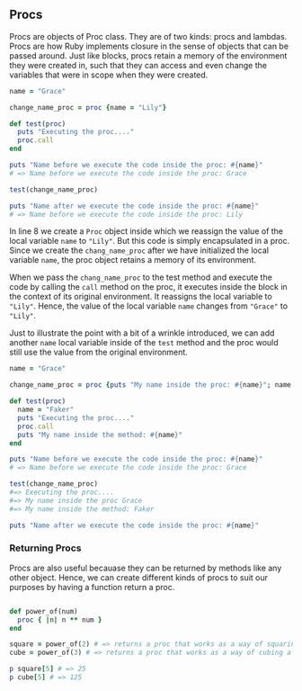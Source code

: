 ## Procs

Procs are objects of Proc class. They are of two kinds: procs and lambdas. Procs are how Ruby implements closure in the sense of objects that can be passed around. Just like blocks, procs retain a memory of the environment they were created in, such that they can access and even change the variables that  were in scope when they were created.

```ruby
name = "Grace"

change_name_proc = proc {name = "Lily"}

def test(proc)
  puts "Executing the proc...."
  proc.call
end

puts "Name before we execute the code inside the proc: #{name}"
# => Name before we execute the code inside the proc: Grace

test(change_name_proc)

puts "Name after we execute the code inside the proc: #{name}"
# => Name before we execute the code inside the proc: Lily
```

In line 8 we create a `Proc` object inside which we reassign the value of the local variable `name` to `"Lily"`. But this code is simply encapsulated in a proc. Since we create the `chang_name_proc` after we have initialized the local variable `name`, the proc object retains a memory of its environment.

When we pass the `chang_name_proc` to the test method and execute the code by calling the `call` method on the proc, it executes inside the block in the context of its original environment. It reassigns the local variable to `"Lily"`. Hence, the value of the local variable `name` changes from `"Grace"` to `"Lily"`.

Just to illustrate the point with a bit of a wrinkle introduced, we can add another `name` local variable inside of the `test` method and the proc would still use the value from the original environment.

```ruby
name = "Grace"

change_name_proc = proc {puts "My name inside the proc: #{name}"; name = "Lily"}

def test(proc)
  name = "Faker"
  puts "Executing the proc...."
  proc.call
  puts "My name inside the method: #{name}"
end

puts "Name before we execute the code inside the proc: #{name}"
# => Name before we execute the code inside the proc: Grace

test(change_name_proc)
#=> Executing the proc....
#=> My name inside the proc Grace
#=> My name inside the method: Faker

puts "Name after we execute the code inside the proc: #{name}"
```

### Returning Procs

Procs are also useful becauase they can be returned by methods like any other object. Hence, we can create different kinds of procs to suit our purposes by having a function return a proc.

```ruby

def power_of(num)
  proc { |n| n ** num }
end

square = power_of(2) # => returns a proc that works as a way of squaring a number
cube = power_of(3) # => returns a proc that works as a way of cubing a numb

p square[5] # => 25
p cube[5] # => 125
```